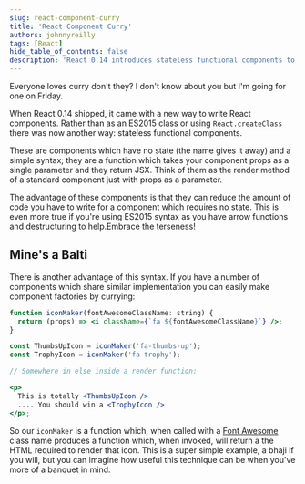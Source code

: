 ```yaml
---
slug: react-component-curry
title: 'React Component Curry'
authors: johnnyreilly
tags: [React]
hide_table_of_contents: false
description: 'React 0.14 introduces stateless functional components to reduce code for components where state isnt required, while also allowing for currying.'
---
```


Everyone loves curry don't they? I don't know about you but I'm going for one on Friday.

<!--truncate-->

When React 0.14 shipped, it came with a new way to write React components. Rather than as an ES2015 class or using `React.createClass` there was now another way: stateless functional components.

These are components which have no state (the name gives it away) and a simple syntax; they are a function which takes your component props as a single parameter and they return JSX. Think of them as the render method of a standard component just with props as a parameter.

The advantage of these components is that they can reduce the amount of code you have to write for a component which requires no state. This is even more true if you're using ES2015 syntax as you have arrow functions and destructuring to help.Embrace the terseness!

## Mine's a Balti

There is another advantage of this syntax. If you have a number of components which share similar implementation you can easily make component factories by currying:

```jsx
function iconMaker(fontAwesomeClassName: string) {
  return (props) => <i className={`fa ${fontAwesomeClassName}`} />;
}

const ThumbsUpIcon = iconMaker('fa-thumbs-up');
const TrophyIcon = iconMaker('fa-trophy');

// Somewhere in else inside a render function:

<p>
  This is totally <ThumbsUpIcon />
  .... You should win a <TrophyIcon />
</p>;
```

So our `iconMaker` is a function which, when called with a [Font Awesome](http://fontawesome.io/) class name produces a function which, when invoked, will return a the HTML required to render that icon. This is a super simple example, a bhaji if you will, but you can imagine how useful this technique can be when you've more of a banquet in mind.
